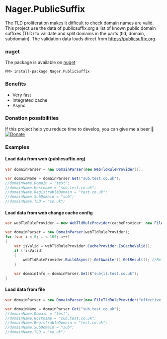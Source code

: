 Nager.PublicSuffix
==========
The TLD proliferation makes it difficult to check domain names are valid. This project use the data of publicsuffix.org a list of known public domain suffixes (TLD) to validate and split domains in the parts (tld, domain, subdomain). The validation data loads direct from https://publicsuffix.org.

### nuget
The package is available on [nuget](https://www.nuget.org/packages/Nager.PublicSuffix)
```
PM> install-package Nager.PublicSuffix
```

### Benefits

- Very fast
- Integrated cache
- Async

### Donation possibilities
If this project help you reduce time to develop, you can give me a beer :beer:
[![Donate](https://img.shields.io/badge/Donate-PayPal-green.svg)](https://www.paypal.me/nagerat/25)

### Examples

#### Load data from web (publicsuffix.org)
```cs
var domainParser = new DomainParser(new WebTldRuleProvider());

var domainName = domainParser.Get("sub.test.co.uk");
//domainName.Domain = "test";
//domainName.Hostname = "sub.test.co.uk";
//domainName.RegistrableDomain = "test.co.uk";
//domainName.SubDomain = "sub";
//domainName.TLD = "co.uk";
```

#### Load data from web change cache config
```cs
var webTldRuleProvider = new WebTldRuleProvider(cacheProvider: new FileCacheProvider(cacheTimeToLive: new TimeSpan(10, 0, 0))); //cache data for 10 hours

var domainParser = new DomainParser(webTldRuleProvider);
for (var i = 0; i < 100; i++)
{
	var isValid = webTldRuleProvider.CacheProvider.IsCacheValid();
	if (!isValid)
	{
		webTldRuleProvider.BuildAsync().GetAwaiter().GetResult(); //Reload data
	}
	
	var domainInfo = domainParser.Get($"sub{i}.test.co.uk");
}
```

#### Load data from file
```cs
var domainParser = new DomainParser(new FileTldRuleProvider("effective_tld_names.dat"));

var domainName = domainParser.Get("sub.test.co.uk");
//domainName.Domain = "test";
//domainName.Hostname = "sub.test.co.uk";
//domainName.RegistrableDomain = "test.co.uk";
//domainName.SubDomain = "sub";
//domainName.TLD = "co.uk";
```
